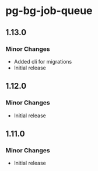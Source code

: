 # pg-bg-job-queue

## 1.13.0

### Minor Changes

- Added cli for migrations
- Initial release

## 1.12.0

### Minor Changes

- Initial release

## 1.11.0

### Minor Changes

- Initial release
